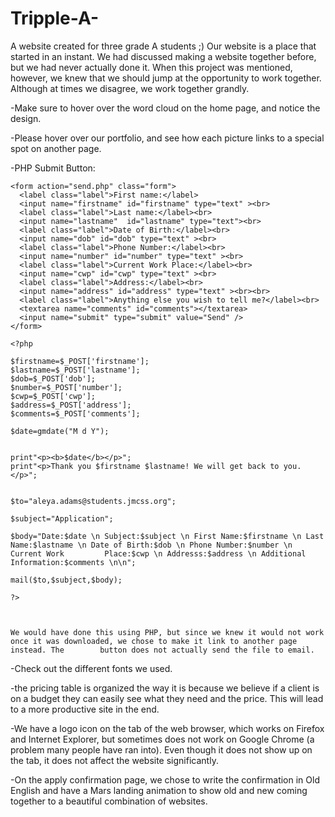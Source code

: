 # Tripple-A-
A website created for three grade A students ;)
	Our website is a place that started in an instant. We had discussed making a website together before, but we had never actually done it. When this project was mentioned, however, we knew that we should jump at the opportunity to work together. Although at times we disagree, we work together grandly.

-Make sure to hover over the word cloud on the home page, and notice the design.

-Please hover over our portfolio, and see how each picture links to a special spot on another page. 


-PHP Submit Button:

	<form action="send.php" class="form">
      <label class="label">First name:</label>
      <input name="firstname" id="firstname" type="text" ><br>
      <label class="label">Last name:</label><br> 
      <input name="lastname"  id="lastname" type="text"><br>
      <label class="label">Date of Birth:</label><br>
      <input name="dob" id="dob" type="text" ><br>
      <label class="label">Phone Number:</label><br> 
      <input name="number" id="number" type="text" ><br>
      <label class="label">Current Work Place:</label><br> 
      <input name="cwp" id="cwp" type="text" ><br>
      <label class="label">Address:</label><br> 
      <input name="address" id="address" type="text" ><br><br>
      <label class="label">Anything else you wish to tell me?</label><br>
      <textarea name="comments" id="comments"></textarea>
      <input name="submit" type="submit" value="Send" />
	</form>

	<?php 

	$firstname=$_POST['firstname'];
	$lastname=$_POST['lastname'];
	$dob=$_POST['dob'];
	$number=$_POST['number'];
	$cwp=$_POST['cwp'];
	$address=$_POST['address'];
	$comments=$_POST['comments'];

	$date=gmdate("M d Y");


	print"<p><b>$date</b></p>";
	print"<p>Thank you $firstname $lastname! We will get back to you.</p>";


	$to="aleya.adams@students.jmcss.org";

	$subject="Application";

	$body="Date:$date \n Subject:$subject \n First Name:$firstname \n Last Name:$lastname \n Date of Birth:$dob \n Phone Number:$number \n Current Work 		Place:$cwp \n Addresss:$address \n Additional Information:$comments \n\n";

	mail($to,$subject,$body);

	?>



	We would have done this using PHP, but since we knew it would not work once it was downloaded, we chose to make it link to another page instead. The 		button does not actually send the file to email.

-Check out the different fonts we used.

-the pricing table is organized the way it is because we believe if a client is on a budget they can easily see what they need and the price. This will lead  to a more productive site in the end.

-We have a logo icon on the tab of the web browser, which works on Firefox and Internet Explorer, but sometimes does not work on Google Chrome (a problem many people have ran into). Even though it does not show up on the tab, it does not affect the website significantly.

-On the apply confirmation page, we chose to write the confirmation in Old English and have a Mars landing animation to show old and new coming together to a beautiful combination of websites.
